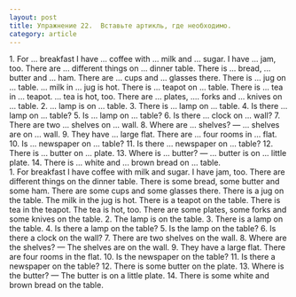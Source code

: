 ```yaml
---
layout: post
title: Упражнение 22.  Вставьте артикль, где необходимо.
category: article
---
```

<section class="question">
1. For ... breakfast I have ... coffee with ... milk and ... sugar. I have ... jam, too. There are ... different things on ... dinner table. There is ... bread, ... butter and ... ham. There are ... cups and ... glasses there. There is ... jug on ... table. ... milk in ... jug is hot. There is ... teapot on ... table. There is ... tea in ... teapot. ... tea is hot, too. There are ... plates, .... forks and ... knives on ... table. 2. ... lamp is on ... table. 3. There is ... lamp on ... table. 4. Is there ... lamp on ... table? 5. Is ... lamp on ... table? 6. Is there ... clock on ... wall? 7. There are two ... shelves on ... wall. 8. Where are ... shelves? — ... shelves are on ... wall. 9. They have ... large flat. There are ... four rooms in ... flat. 10. Is ... newspaper on ... table? 11. Is there ... newspaper on ... table? 12. There is ... butter on ... plate. 13. Where is ... butter? — ... butter is on ... little plate. 14. There is ... white and ... brown bread on ... table.
</section>

<section class="answer">
1. For breakfast I have coffee with milk and sugar. I have jam, too. There are different things on the dinner table. There is some bread, some butter and some ham. There are some cups and some glasses there. There is a jug on the table. The milk in the jug is hot. There is a teapot on the table. There is tea in the teapot. The tea is hot, too. There are some plates, some forks and some knives on the table. 2. The lamp is on the table. 3. There is a lamp on the table. 4. Is there a lamp on the table? 5. Is the lamp on the table? 6. Is there a clock on the wall? 7. There are two shelves on the wall. 8. Where are the shelves? — The shelves are on the wall. 9. They have a large flat. There are four rooms in the flat. 10. Is the newspaper on the table? 11. Is there a newspaper on the table? 12. There is some butter on the plate. 13. Where is the butter? — The butter is on a little plate. 14. There is some white and brown bread on the table.
</section>